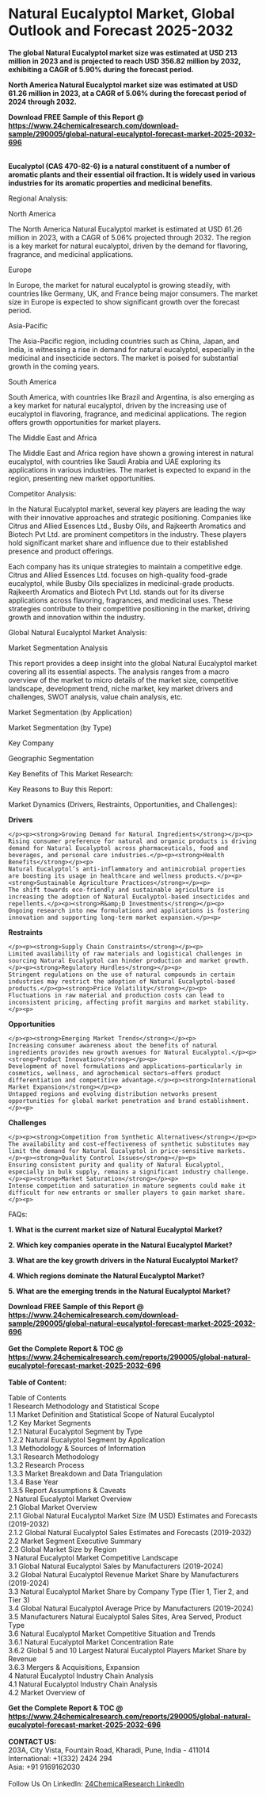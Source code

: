 <h1>Natural Eucalyptol Market, Global Outlook and Forecast 2025-2032</h1><p><strong>The global Natural Eucalyptol market size was estimated at USD 213 million in 2023 and is projected to reach USD 356.82 million by 2032, exhibiting a CAGR of 5.90% during the forecast period.</strong></p><p>
</p><p><strong>North America Natural Eucalyptol market size was estimated at USD 61.26 million in 2023, at a CAGR of 5.06% during the forecast period of 2024 through 2032.</strong></p><div><b>Download FREE Sample of this Report @ 
            <a href="https://www.24chemicalresearch.com/download-sample/290005/global-natural-eucalyptol-forecast-market-2025-2032-696">
            https://www.24chemicalresearch.com/download-sample/290005/global-natural-eucalyptol-forecast-market-2025-2032-696</a></b></div><br><p>
</p><p><strong>Eucalyptol (CAS 470-82-6) is a natural constituent of a number of aromatic plants and their essential oil fraction. It is widely used in various industries for its aromatic properties and medicinal benefits.</strong></p><p>
Regional Analysis:</p><p>
North America</p><p>
</p><p>The North America Natural Eucalyptol market is estimated at USD 61.26 million in 2023, with a CAGR of 5.06% projected through 2032. The region is a key market for natural eucalyptol, driven by the demand for flavoring, fragrance, and medicinal applications.</p><p>
Europe</p><p>
</p><p>In Europe, the market for natural eucalyptol is growing steadily, with countries like Germany, UK, and France being major consumers. The market size in Europe is expected to show significant growth over the forecast period.</p><p>
Asia-Pacific</p><p>
</p><p>The Asia-Pacific region, including countries such as China, Japan, and India, is witnessing a rise in demand for natural eucalyptol, especially in the medicinal and insecticide sectors. The market is poised for substantial growth in the coming years.</p><p>
South America</p><p>
</p><p>South America, with countries like Brazil and Argentina, is also emerging as a key market for natural eucalyptol, driven by the increasing use of eucalyptol in flavoring, fragrance, and medicinal applications. The region offers growth opportunities for market players.</p><p>
The Middle East and Africa</p><p>
</p><p>The Middle East and Africa region have shown a growing interest in natural eucalyptol, with countries like Saudi Arabia and UAE exploring its applications in various industries. The market is expected to expand in the region, presenting new market opportunities.</p><p>
Competitor Analysis:</p><p>
</p><p>In the Natural Eucalyptol market, several key players are leading the way with their innovative approaches and strategic positioning. Companies like Citrus and Allied Essences Ltd., Busby Oils, and Rajkeerth Aromatics and Biotech Pvt Ltd. are prominent competitors in the industry. These players hold significant market share and influence due to their established presence and product offerings.</p><p>
</p><p>Each company has its unique strategies to maintain a competitive edge. Citrus and Allied Essences Ltd. focuses on high-quality food-grade eucalyptol, while Busby Oils specializes in medicinal-grade products. Rajkeerth Aromatics and Biotech Pvt Ltd. stands out for its diverse applications across flavoring, fragrances, and medicinal uses. These strategies contribute to their competitive positioning in the market, driving growth and innovation within the industry.</p><p>
Global Natural Eucalyptol Market Analysis:</p><p>
Market Segmentation Analysis</p><p>
</p><p>This report provides a deep insight into the global Natural Eucalyptol market covering all its essential aspects. The analysis ranges from a macro overview of the market to micro details of the market size, competitive landscape, development trend, niche market, key market drivers and challenges, SWOT analysis, value chain analysis, etc.</p><p>
Market Segmentation (by Application)</p><p>
</p><p>
Market Segmentation (by Type)</p><p>
</p><p>
Key Company</p><p>
</p><p>
Geographic Segmentation</p><p>
</p><p>
Key Benefits of This Market Research:</p><p>
</p><p>
Key Reasons to Buy this Report:</p><p>
</p><p>
Market Dynamics (Drivers, Restraints, Opportunities, and Challenges):</p><p>
<strong>Drivers</strong></p><p>

	</p><p><strong>Growing Demand for Natural Ingredients</strong></p><p>
	Rising consumer preference for natural and organic products is driving demand for Natural Eucalyptol across pharmaceuticals, food and beverages, and personal care industries.</p><p><strong>Health Benefits</strong></p><p>
	Natural Eucalyptol’s anti-inflammatory and antimicrobial properties are boosting its usage in healthcare and wellness products.</p><p><strong>Sustainable Agriculture Practices</strong></p><p>
	The shift towards eco-friendly and sustainable agriculture is increasing the adoption of Natural Eucalyptol-based insecticides and repellents.</p><p><strong>R&amp;D Investments</strong></p><p>
	Ongoing research into new formulations and applications is fostering innovation and supporting long-term market expansion.</p><p>

<strong>Restraints</strong></p><p>

	</p><p><strong>Supply Chain Constraints</strong></p><p>
	Limited availability of raw materials and logistical challenges in sourcing Natural Eucalyptol can hinder production and market growth.</p><p><strong>Regulatory Hurdles</strong></p><p>
	Stringent regulations on the use of natural compounds in certain industries may restrict the adoption of Natural Eucalyptol-based products.</p><p><strong>Price Volatility</strong></p><p>
	Fluctuations in raw material and production costs can lead to inconsistent pricing, affecting profit margins and market stability.</p><p>

<strong>Opportunities</strong></p><p>

	</p><p><strong>Emerging Market Trends</strong></p><p>
	Increasing consumer awareness about the benefits of natural ingredients provides new growth avenues for Natural Eucalyptol.</p><p><strong>Product Innovation</strong></p><p>
	Development of novel formulations and applications—particularly in cosmetics, wellness, and agrochemical sectors—offers product differentiation and competitive advantage.</p><p><strong>International Market Expansion</strong></p><p>
	Untapped regions and evolving distribution networks present opportunities for global market penetration and brand establishment.</p><p>

<strong>Challenges</strong></p><p>

	</p><p><strong>Competition from Synthetic Alternatives</strong></p><p>
	The availability and cost-effectiveness of synthetic substitutes may limit the demand for Natural Eucalyptol in price-sensitive markets.</p><p><strong>Quality Control Issues</strong></p><p>
	Ensuring consistent purity and quality of Natural Eucalyptol, especially in bulk supply, remains a significant industry challenge.</p><p><strong>Market Saturation</strong></p><p>
	Intense competition and saturation in mature segments could make it difficult for new entrants or smaller players to gain market share.</p><p>
FAQs:</p><p>
</p><p><strong>1. What is the current market size of Natural Eucalyptol Market?</strong></p><p>
</p><p>
</p><p><strong>2. Which key companies operate in the Natural Eucalyptol Market?</strong></p><p>
</p><p>
</p><p><strong>3. What are the key growth drivers in the Natural Eucalyptol Market?</strong></p><p>
</p><p>
</p><p><strong>4. Which regions dominate the Natural Eucalyptol Market?</strong></p><p>
</p><p>
</p><p><strong>5. What are the emerging trends in the Natural Eucalyptol Market?</strong></p><p>
</p><div><b>Download FREE Sample of this Report @ 
            <a href="https://www.24chemicalresearch.com/download-sample/290005/global-natural-eucalyptol-forecast-market-2025-2032-696">
            https://www.24chemicalresearch.com/download-sample/290005/global-natural-eucalyptol-forecast-market-2025-2032-696</a></b></div><br><div><b>Get the Complete Report & TOC @ 
            <a href="https://www.24chemicalresearch.com/reports/290005/global-natural-eucalyptol-forecast-market-2025-2032-696">
            https://www.24chemicalresearch.com/reports/290005/global-natural-eucalyptol-forecast-market-2025-2032-696</a></b></div><br>
            <b>Table of Content:</b><p>Table of Contents<br />
1 Research Methodology and Statistical Scope<br />
1.1 Market Definition and Statistical Scope of Natural Eucalyptol<br />
1.2 Key Market Segments<br />
1.2.1 Natural Eucalyptol Segment by Type<br />
1.2.2 Natural Eucalyptol Segment by Application<br />
1.3 Methodology & Sources of Information<br />
1.3.1 Research Methodology<br />
1.3.2 Research Process<br />
1.3.3 Market Breakdown and Data Triangulation<br />
1.3.4 Base Year<br />
1.3.5 Report Assumptions & Caveats<br />
2 Natural Eucalyptol Market Overview<br />
2.1 Global Market Overview<br />
2.1.1 Global Natural Eucalyptol Market Size (M USD) Estimates and Forecasts (2019-2032)<br />
2.1.2 Global Natural Eucalyptol Sales Estimates and Forecasts (2019-2032)<br />
2.2 Market Segment Executive Summary<br />
2.3 Global Market Size by Region<br />
3 Natural Eucalyptol Market Competitive Landscape<br />
3.1 Global Natural Eucalyptol Sales by Manufacturers (2019-2024)<br />
3.2 Global Natural Eucalyptol Revenue Market Share by Manufacturers (2019-2024)<br />
3.3 Natural Eucalyptol Market Share by Company Type (Tier 1, Tier 2, and Tier 3)<br />
3.4 Global Natural Eucalyptol Average Price by Manufacturers (2019-2024)<br />
3.5 Manufacturers Natural Eucalyptol Sales Sites, Area Served, Product Type<br />
3.6 Natural Eucalyptol Market Competitive Situation and Trends<br />
3.6.1 Natural Eucalyptol Market Concentration Rate<br />
3.6.2 Global 5 and 10 Largest Natural Eucalyptol Players Market Share by Revenue<br />
3.6.3 Mergers & Acquisitions, Expansion<br />
4 Natural Eucalyptol Industry Chain Analysis<br />
4.1 Natural Eucalyptol Industry Chain Analysis<br />
4.2 Market Overview of</p><div><b>Get the Complete Report & TOC @ 
            <a href="https://www.24chemicalresearch.com/reports/290005/global-natural-eucalyptol-forecast-market-2025-2032-696">
            https://www.24chemicalresearch.com/reports/290005/global-natural-eucalyptol-forecast-market-2025-2032-696</a></b></div><br><b>CONTACT US:</b><br>
            203A, City Vista, Fountain Road, Kharadi, Pune, India - 411014<br>
            International: +1(332) 2424 294<br>
            Asia: +91 9169162030 <br><br>
            Follow Us On LinkedIn: <a href="https://www.linkedin.com/company/24chemicalresearch/">24ChemicalResearch LinkedIn</a>